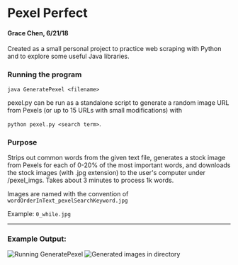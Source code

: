 # Pexel Perfect
#### Grace Chen, 6/21/18

Created as a small personal project to practice web scraping with Python and to explore some useful Java libraries.

### Running the program
`java GeneratePexel <filename>`

pexel.py can be run as a standalone script to generate a random image URL from Pexels (or up to 15 URLs with small modifications) with 

`python pexel.py <search term>`.

### Purpose 
Strips out common words from the given text file, generates a stock image from Pexels for each of 0-20% of the most important words, and downloads the stock images (with .jpg extension) to the user's computer under /pexel_imgs. Takes about 3 minutes to process 1k words.

Images are named with the convention of
`wordOrderInText_pexelSearchKeyword.jpg`

Example: `0_while.jpg`

---

### Example Output:
![Running GeneratePexel](https://imgur.com/jft1ZMQ.jpg "Completed output")
![Generated images in directory](https://imgur.com/w4ZQguw.jpg "Generated Pexel images")
